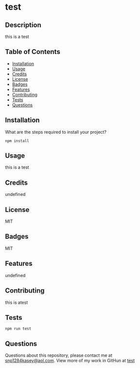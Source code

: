 # test

## Description 
this is a test

## Table of Contents 

* [Installation](#installation)
* [Usage](#usage)
* [Credits](#credits)
* [License](#license)
* [Badges](#badges)
* [Features](#feature)
* [Contributing](#contributing)
* [Tests](#test)
* [Questions](#questions)

## Installation

What are the steps required to install your project?

`
npm install
`

## Usage

this is a test

## Credits

undefined

## License

MIT

## Badges

MIT

## Features

undefined

## Contributing

this is atest

## Tests
 `
npm run test
`

## Questions

Questions about this repository, please contact me at [snp1284kasey@aol.com](mailto:snp1284kasey@aol.com). View more of my work in GitHun at [test](https://github.com/test)
